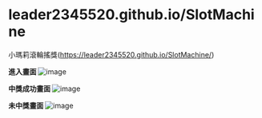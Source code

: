 # leader2345520.github.io/SlotMachine
小瑪莉滾輪搖獎(https://leader2345520.github.io/SlotMachine/)

<strong> 進入畫面 </strong>
![image](https://user-images.githubusercontent.com/35731887/131674679-342f1a9e-0439-4f0c-9b8a-504f18748e8e.png)


<strong>中獎成功畫面 </strong>
![image](https://user-images.githubusercontent.com/35731887/131674242-dc8390cf-fcaa-4d77-b712-b2295899baae.png)


<strong>未中獎畫面 </strong>
![image](https://user-images.githubusercontent.com/35731887/131674433-de01ff35-eeec-41ce-882e-e8678b7f4c7b.png)

